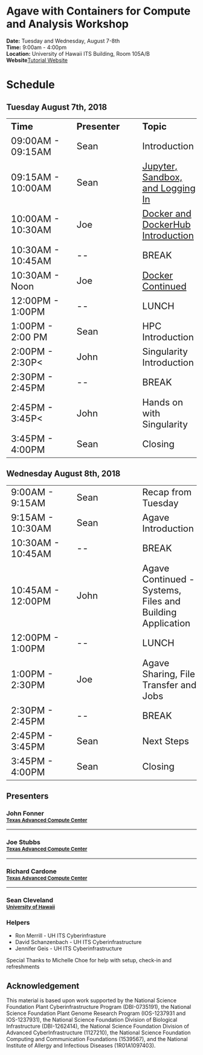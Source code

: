 
# Agave with Containers for Compute and Analysis Workshop

**Date:** Tuesday and Wednesday, August 7-8th  
**Time:** 9:00am - 4:00pm  
**Location:** University of Hawaii ITS Building, Room 105A/B  
**Website**[Tutorial Website]()  

# Schedule

## Tuesday August 7th, 2018
<table class="tg" style="width: 100%">
  <tr>
    <th class="tg-yw4l" style="min-width: 150px; font-size: 1.5em; text-align:left; ">Time</th>
    <th class="tg-yw4l" style="min-width: 150px; font-size: 1.5em; text-align:left; ">Presenter</th>
    <th class="tg-yw4l" style="min-width: 150px; font-size: 1.5em; text-align:left; ">Topic</th>
  </tr>
  <tr>
    <td class="tg-yw4l" style="min-width: 150px; font-size: 1.5em; text-align:left; ">09:00AM - 09:15AM</td>
    <td class="tg-yw4l" style="min-width: 150px; font-size: 1.5em; text-align:left; ">Sean</td>
    <td class="tg-yw4l" style="min-width: 150px; font-size: 1.5em; text-align:left; ">Introduction</td>
  </tr>
  <tr>
    <td class="tg-yw4l" style="min-width: 150px; font-size: 1.5em; text-align:left; ">09:15AM - 10:00AM</td>
    <td class="tg-yw4l" style="min-width: 150px; font-size: 1.5em; text-align:left; ">Sean</td>
    <td class="tg-yw4l" style="min-width: 150px; font-size: 1.5em; text-align:left; "><a href="01-Introduction">Jupyter, Sandbox, and Logging In</a></td>
  </tr>
  <tr>
    <td class="tg-yw4l" style="min-width: 150px; font-size: 1.5em; text-align:left; ">10:00AM - 10:30AM</td>
    <td class="tg-yw4l" style="min-width: 150px; font-size: 1.5em; text-align:left; ">Joe</td>
    <td class="tg-yw4l" style="min-width: 150px; font-size: 1.5em; text-align:left; "><a href="docker/IntroToDocker">Docker and DockerHub Introduction</a></td>
  </tr>
      <tr>
    <td class="tg-yw4l" style="min-width: 150px; font-size: 1.5em; text-align:left; ">10:30AM - 10:45AM</td>
    <td class="tg-yw4l" style="min-width: 150px; font-size: 1.5em; text-align:left; ">--</td>
    <td class="tg-yw4l" style="min-width: 150px; font-size: 1.5em; text-align:left; ">BREAK</td>
  </tr>
   <tr>
    <td class="tg-yw4l" style="min-width: 150px; font-size: 1.5em; text-align:left; ">10:30AM - Noon</td>
    <td class="tg-yw4l" style="min-width: 150px; font-size: 1.5em; text-align:left; ">Joe</td>
    <td class="tg-yw4l" style="min-width: 150px; font-size: 1.5em; text-align:left; "><a href="docker/IntroToDocker">Docker Continued</a></td>
  </tr>
  <tr>
    <td class="tg-yw4l" style="min-width: 150px; font-size: 1.5em; text-align:left; ">12:00PM - 1:00PM</td>
    <td class="tg-yw4l" style="min-width: 150px; font-size: 1.5em; text-align:left; ">--</td>
    <td class="tg-yw4l" style="min-width: 150px; font-size: 1.5em; text-align:left; ">LUNCH</td>
  </tr>
  <tr>
    <td class="tg-yw4l" style="min-width: 150px; font-size: 1.5em; text-align:left; ">1:00PM - 2:00 PM</td>
    <td class="tg-yw4l" style="min-width: 150px; font-size: 1.5em; text-align:left; ">Sean</td>
    <td class="tg-yw4l" style="min-width: 150px; font-size: 1.5em; text-align:left; ">HPC Introduction</td>
  </tr>
  <tr>
    <td class="tg-yw4l" style="min-width: 150px; font-size: 1.5em; text-align:left; ">2:00PM - 2:30P<</td>
    <td class="tg-yw4l" style="min-width: 150px; font-size: 1.5em; text-align:left; ">John</td>
    <td class="tg-yw4l" style="min-width: 150px; font-size: 1.5em; text-align:left; ">Singularity Introduction</td>
  </tr>
  <tr>
    <td class="tg-yw4l" style="min-width: 150px; font-size: 1.5em; text-align:left; ">2:30PM - 2:45PM</td>
    <td class="tg-yw4l" style="min-width: 150px; font-size: 1.5em; text-align:left; ">--</td>
    <td class="tg-yw4l" style="min-width: 150px; font-size: 1.5em; text-align:left; ">BREAK</td>
  </tr>
  <tr>
    <td class="tg-yw4l" style="min-width: 150px; font-size: 1.5em; text-align:left; ">2:45PM - 3:45P<</td>
    <td class="tg-yw4l" style="min-width: 150px; font-size: 1.5em; text-align:left; ">John</td>
    <td class="tg-yw4l" style="min-width: 150px; font-size: 1.5em; text-align:left; ">Hands on with Singularity</td>
  </tr>
  <tr>
    <td class="tg-yw4l" style="min-width: 150px; font-size: 1.5em; text-align:left; ">3:45PM - 4:00PM</td>
    <td class="tg-yw4l" style="min-width: 150px; font-size: 1.5em; text-align:left; ">Sean</td>
    <td class="tg-yw4l" style="min-width: 150px; font-size: 1.5em; text-align:left; ">Closing</td>
  </tr>
  </table>

## Wednesday August 8th, 2018
  <table class="tg" style="width: 100%">
    <tr>
    <td class="tg-yw4l" style="min-width: 150px; font-size: 1.5em; text-align:left; ">9:00AM - 9:15AM</td>
    <td class="tg-yw4l" style="min-width: 150px; font-size: 1.5em; text-align:left; ">Sean</td>
    <td class="tg-yw4l" style="min-width: 150px; font-size: 1.5em; text-align:left; ">Recap from Tuesday</td>
  </tr>
  <tr>
    <td class="tg-yw4l" style="min-width: 150px; font-size: 1.5em; text-align:left; ">9:15AM - 10:30AM</td>
    <td class="tg-yw4l" style="min-width: 150px; font-size: 1.5em; text-align:left; ">Sean</td>
    <td class="tg-yw4l" style="min-width: 150px; font-size: 1.5em; text-align:left; ">Agave Introduction</td>
  </tr>
  <tr>
    <td class="tg-yw4l" style="min-width: 150px; font-size: 1.5em; text-align:left; ">10:30AM - 10:45AM</td>
    <td class="tg-yw4l" style="min-width: 150px; font-size: 1.5em; text-align:left; ">--</td>
    <td class="tg-yw4l" style="min-width: 150px; font-size: 1.5em; text-align:left; ">BREAK</td>
  </tr>
  <tr>
    <td class="tg-yw4l" style="min-width: 150px; font-size: 1.5em; text-align:left; ">10:45AM - 12:00PM</td>
    <td class="tg-yw4l" style="min-width: 150px; font-size: 1.5em; text-align:left; ">John</td>
    <td class="tg-yw4l" style="min-width: 150px; font-size: 1.5em; text-align:left; ">Agave Continued - Systems, Files and Building Application</td>
  </tr>
    <tr>
    <td class="tg-yw4l" style="min-width: 150px; font-size: 1.5em; text-align:left; ">12:00PM - 1:00PM</td>
    <td class="tg-yw4l" style="min-width: 150px; font-size: 1.5em; text-align:left; ">--</td>
    <td class="tg-yw4l" style="min-width: 150px; font-size: 1.5em; text-align:left; ">LUNCH</td>
  </tr>
    <tr>
    <td class="tg-yw4l" style="min-width: 150px; font-size: 1.5em; text-align:left; ">1:00PM - 2:30PM</td>
    <td class="tg-yw4l" style="min-width: 150px; font-size: 1.5em; text-align:left; ">Joe</td>
    <td class="tg-yw4l" style="min-width: 150px; font-size: 1.5em; text-align:left; ">Agave Sharing, File Transfer and Jobs</td>
  </tr>
  <tr>
    <td class="tg-yw4l" style="min-width: 150px; font-size: 1.5em; text-align:left; ">2:30PM - 2:45PM</td>
    <td class="tg-yw4l" style="min-width: 150px; font-size: 1.5em; text-align:left; ">--</td>
    <td class="tg-yw4l" style="min-width: 150px; font-size: 1.5em; text-align:left; ">BREAK</td>
  </tr>
    <tr>
    <td class="tg-yw4l" style="min-width: 150px; font-size: 1.5em; text-align:left; ">2:45PM - 3:45PM</td>
    <td class="tg-yw4l" style="min-width: 150px; font-size: 1.5em; text-align:left; ">Sean</td>
    <td class="tg-yw4l" style="min-width: 150px; font-size: 1.5em; text-align:left; ">Next Steps</td>
  </tr>
  <tr>
    <td class="tg-yw4l" style="min-width: 150px; font-size: 1.5em; text-align:left; ">3:45PM - 4:00PM</td>
    <td class="tg-yw4l" style="min-width: 150px; font-size: 1.5em; text-align:left; ">Sean</td>
    <td class="tg-yw4l" style="min-width: 150px; font-size: 1.5em; text-align:left; ">Closing</td>
  </tr>
</table>

## Presenters

<h3>John Fonner <br><span style="font-size: .8em"><a href="https://tacc.texase.edu/">Texas Advanced Compute Center</a></span></h3>
<hr>
<h3>Joe Stubbs <br><span style="font-size: .8em"><a href="https://tacc.texase.edu/">Texas Advanced Compute Center</a></span></h3>
<hr>
<h3>Richard Cardone <br><span style="font-size: .8em"><a href="https://tacc.texase.edu/">Texas Advanced Compute Center</a></span></h3>
<hr>
<div><h3>Sean Cleveland<br><span style="font-size: .8em"><a href="https://hawaii.edu/">University of Hawaii</a></span></h3>


### Helpers
- Ron Merrill - UH ITS Cyberinfrasture
- David Schanzenbach - UH ITS Cyberinfrastructure
- Jennifer Geis - UH ITS Cyberinfrastructure

Special Thanks to Michelle Choe for help with setup, check-in and refreshments

## Acknowledgement  

This material is based upon work supported by the National Science Foundation Plant Cyberinfrastructure Program (DBI-0735191), the National Science Foundation Plant Genome Research Program (IOS-1237931 and IOS-1237931), the National Science Foundation Division of Biological Infrastructure (DBI-1262414), the National Science Foundation Division of Advanced CyberInfrastructure (1127210), the National Science Foundation Computing and Communication Foundations (1539567), and the National Institute of Allergy and Infectious Diseases (1R01A1097403).
